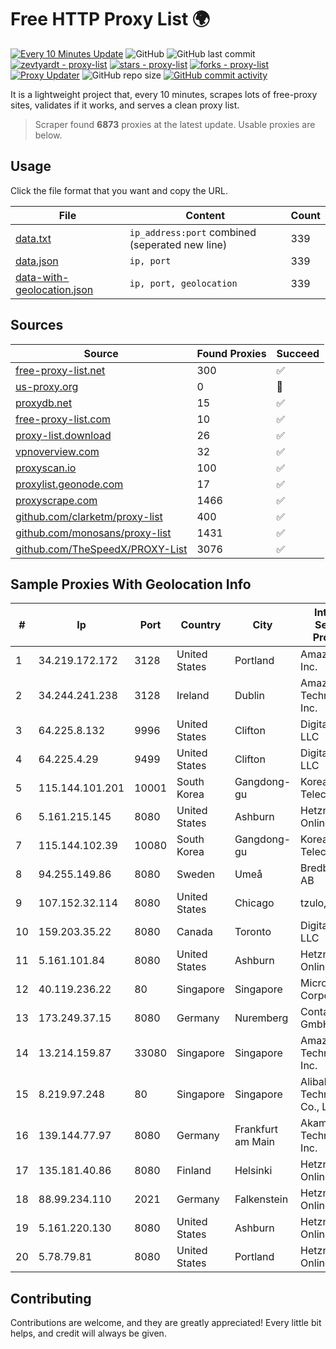 
# Free HTTP Proxy List 🌍

[![Every 10 Minutes Update](https://github.com/mertguvencli/http-proxy-list/actions/workflows/main.yml/badge.svg?branch=main)](https://github.com/mertguvencli/http-proxy-list/actions/workflows/main.yml)
![GitHub](https://img.shields.io/github/license/mertguvencli/http-proxy-list)
![GitHub last commit](https://img.shields.io/github/last-commit/mertguvencli/http-proxy-list)
[![zevtyardt - proxy-list](https://img.shields.io/static/v1?label=zevtyardt&message=proxy-list&color=blue&logo=github)](https://github.com/zevtyardt/proxy-list "Go to GitHub repo")
[![stars - proxy-list](https://img.shields.io/github/stars/zevtyardt/proxy-list?style=social)](https://github.com/zevtyardt/proxy-list)
[![forks - proxy-list](https://img.shields.io/github/forks/zevtyardt/proxy-list?style=social)](https://github.com/zevtyardt/proxy-list)
[![Proxy Updater](https://github.com/zevtyardt/proxy-list/workflows/Proxy%20Updater/badge.svg)](https://github.com/zevtyardt/proxy-list/actions?query=workflow:"Proxy+Updater")
![GitHub repo size](https://img.shields.io/github/repo-size/zevtyardt/proxy-list)
[![GitHub commit activity](https://img.shields.io/github/commit-activity/m/zevtyardt/proxy-list?logo=commits)](https://github.com/zevtyardt/proxy-list/commits/main)

It is a lightweight project that, every 10 minutes, scrapes lots of free-proxy sites, validates if it works, and serves a clean proxy list.

> Scraper found **6873** proxies at the latest update. Usable proxies are below.

## Usage

Click the file format that you want and copy the URL.

|File|Content|Count|
|----|-------|-----|
|[data.txt](https://raw.githubusercontent.com/mertguvencli/http-proxy-list/main/proxy-list/data.txt)|`ip_address:port` combined (seperated new line)|339|
|[data.json](https://raw.githubusercontent.com/mertguvencli/http-proxy-list/main/proxy-list/data.json)|`ip, port`|339|
|[data-with-geolocation.json](https://raw.githubusercontent.com/mertguvencli/http-proxy-list/main/proxy-list/data-with-geolocation.json)|`ip, port, geolocation`|339|

## Sources

|Source|Found Proxies|Succeed|
|------|-------------|-------|
|[free-proxy-list.net](https://free-proxy-list.net)|300|✅|
|[us-proxy.org](https://www.us-proxy.org)|0|🚫|
|[proxydb.net](http://proxydb.net)|15|✅|
|[free-proxy-list.com](https://free-proxy-list.com/?page=&port=&type%5B%5D=http&type%5B%5D=https&up_time=0&search=Search)|10|✅|
|[proxy-list.download](https://www.proxy-list.download/HTTP)|26|✅|
|[vpnoverview.com](https://vpnoverview.com/privacy/anonymous-browsing/free-proxy-servers)|32|✅|
|[proxyscan.io](https://www.proxyscan.io)|100|✅|
|[proxylist.geonode.com](https://proxylist.geonode.com/api/proxy-list?limit=300&page=1&sort_by=lastChecked&sort_type=desc&protocols=http,https)|17|✅|
|[proxyscrape.com](https://api.proxyscrape.com/v2/?request=displayproxies&protocol=http&timeout=10000&country=all&ssl=all&anonymity=all)|1466|✅|
|[github.com/clarketm/proxy-list](https://raw.githubusercontent.com/clarketm/proxy-list/master/proxy-list-raw.txt)|400|✅|
|[github.com/monosans/proxy-list](https://raw.githubusercontent.com/monosans/proxy-list/main/proxies/http.txt)|1431|✅|
|[github.com/TheSpeedX/PROXY-List](https://raw.githubusercontent.com/TheSpeedX/PROXY-List/master/http.txt)|3076|✅|


## Sample Proxies With Geolocation Info

|#|Ip|Port|Country|City|Internet Service Provider|
|-|--|----|-------|----|-------------------------|
|1|34.219.172.172|3128|United States|Portland|Amazon.com, Inc.|
|2|34.244.241.238|3128|Ireland|Dublin|Amazon Technologies Inc.|
|3|64.225.8.132|9996|United States|Clifton|DigitalOcean, LLC|
|4|64.225.4.29|9499|United States|Clifton|DigitalOcean, LLC|
|5|115.144.101.201|10001|South Korea|Gangdong-gu|Korea Telecom|
|6|5.161.215.145|8080|United States|Ashburn|Hetzner Online GmbH|
|7|115.144.102.39|10080|South Korea|Gangdong-gu|Korea Telecom|
|8|94.255.149.86|8080|Sweden|Umeå|Bredband2 AB|
|9|107.152.32.114|8080|United States|Chicago|tzulo, inc.|
|10|159.203.35.22|8080|Canada|Toronto|DigitalOcean, LLC|
|11|5.161.101.84|8080|United States|Ashburn|Hetzner Online GmbH|
|12|40.119.236.22|80|Singapore|Singapore|Microsoft Corporation|
|13|173.249.37.15|8080|Germany|Nuremberg|Contabo GmbH|
|14|13.214.159.87|33080|Singapore|Singapore|Amazon Technologies Inc.|
|15|8.219.97.248|80|Singapore|Singapore|Alibaba (US) Technology Co., Ltd.|
|16|139.144.77.97|8080|Germany|Frankfurt am Main|Akamai Technologies, Inc.|
|17|135.181.40.86|8080|Finland|Helsinki|Hetzner Online GmbH|
|18|88.99.234.110|2021|Germany|Falkenstein|Hetzner Online GmbH|
|19|5.161.220.130|8080|United States|Ashburn|Hetzner Online GmbH|
|20|5.78.79.81|8080|United States|Portland|Hetzner Online GmbH|



## Contributing

Contributions are welcome, and they are greatly appreciated! Every
little bit helps, and credit will always be given.

